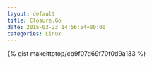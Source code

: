 ```yaml
---
layout: default                                                                                                              
title: Closure.Go                                                                                                                       
date: 2015-03-23 14:56:54+00:00                                                                                                                        
categories: Linux                                                                                                                
---                                                                                                                              
```


{% gist makeittotop/cb9f07d69f70f0d9a133 %}                                                                                                           

